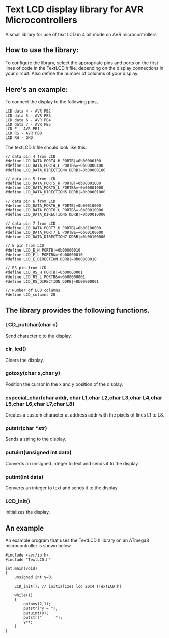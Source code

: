 # Text LCD display library for AVR Microcontrollers
A small library for use of text LCD in 4 bit mode on AVR microcontrollers

## How to use the library:
To configure the library, select the appropriate pins and ports on the first lines of code in the TextLCD.h file, depending on the display connections in your circuit. Also define the number of columns of your display.

## Here's an example:
To connect the display to the following pins,
```
LCD data 4 - AVR PB2
LCD data 5 - AVR PB3
LCD data 6 - AVR PB4
LCD data 7 - AVR PB5
LCD E - AVR PB1
LCD RS - AVR PB0
LCD RW - GND
```
The textLCD.h file should look like this.
```
// data pin 4 from LCD
#define LCD_DATA_PORT4_H PORTB|=0b00000100
#define LCD_DATA_PORT4_L PORTB&=~0b00000100
#define LCD_DATA_DIRECTION4 DDRB|=0b00000100

// data pin 5 from LCD
#define LCD_DATA_PORT5_H PORTB|=0b00001000
#define LCD_DATA_PORT5_L PORTB&=~0b00001000
#define LCD_DATA_DIRECTION5 DDRB|=0b00001000

// data pin 6 from LCD
#define LCD_DATA_PORT6_H PORTB|=0b00010000
#define LCD_DATA_PORT6_L PORTB&=~0b00010000
#define LCD_DATA_DIRECTION6 DDRB|=0b00010000

// data pin 7 from LCD
#define LCD_DATA_PORT7_H PORTB|=0b00100000
#define LCD_DATA_PORT7_L PORTB&=~0b00100000
#define LCD_DATA_DIRECTION7 DDRB|=0b00100000

// E pin from LCD
#define LCD_E_H PORTB|=0b00000010
#define LCD_E_L PORTB&=~0b00000010
#define LCD_E_DIRECTION DDRB|=0b00000010

// RS pin from LCD
#define LCD_RS_H PORTB|=0b00000001
#define LCD_RS_L PORTB&=~0b00000001
#define LCD_RS_DIRECTION DDRB|=0b00000001

// Number of LCD columns
#define LCD_columns 20
```
## The library provides the following functions.

### LCD_putchar(char c)
Send character c to the display.

### clr_lcd()
Clears the display.

### gotoxy(char x,char y)
Position the cursor in the x and y position of the display.

### especial_char(char addr, char L1,char L2,char L3,char L4,char L5,char L6,char L7,char L8)
Creates a custom character at address addr with the pixels of lines L1 to L8.

### putstr(char *str)
Sends a string to the display.

### putuint(unsigned int data)
Converts an unsigned integer to text and sends it to the display.

### putint(int data)
Converts an integer to text and sends it to the display.

### LCD_init()
Initializes the display.

## An example 
An example program that uses the TextLCD.h library on an ATmega8 microcontroller is shown below.

```
#include <avr/io.h>
#include "TextLCD.h"

int main(void)
{
	unsigned int y=0;

	LCD_init(); // initializes lcd 20x4 (TextLCD.h)

	while(1)
	{
        gotoxy(2,1);
		putstr("y = ");
		putuint(y);
		putstr("      ");
		y++;
	}
}
```
